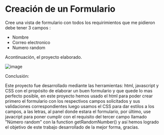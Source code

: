# Creación de un Formulario
Cree una vista de formulario con todos los requirimientos que me pidieron debe tener 3 campos :

- Nombre
- Correo electronico
- Numero random

Acontinuación, el proyecto elaborado.

![image](https://user-images.githubusercontent.com/125482171/219109873-a37c00b3-2ca1-4b31-828d-ad519adb089a.png)




Conclusión:

Este proyecto fue desarrollado mediante las herramientas: html, javascript y CSS con el propósito de elaborar un buen formulario y que quede lo mas perfecto posible,
en este proyecto hemos usado el html para poder crear primero el formulario con los respectivos campos solicitados y sus validaciones correspondientes luego usamos el
CSS para dar estilos a los campos, a las letras, al panel donde estara el formulario, por último, use javacript para poner cumplir con el requisito del tercer campo llamado
"Número random" con la function getRandomNumber() y así hemos logrado el objetivo de este trabajo desarrollado de la mejor forma, gracias.





